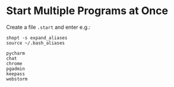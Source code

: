 # Start Multiple Programs at Once

Create a file `.start` and enter e.g.:
```shell
shopt -s expand_aliases
source ~/.bash_aliases

pycharm
chat
chrome
pgadmin
keepass
webstorm
```
